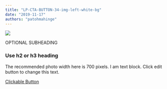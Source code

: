 ```yaml
---
title: "LP-CTA-BUTTON-34-img-left-white-bg"
date: "2019-11-17"
authors: "patohmahinge"
---
```


![](images/placeholder-700x450.jpg)

OPTIONAL SUBHEADING

### Use h2 or h3 heading

The recommended photo width here is 700 pixels. I am text block. Click edit button to change this text.

[Clickable Button](#)
